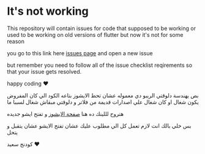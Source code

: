 # It's not working

This repository will contain issues for code that supposed to be working or used to be working on old versions of flutter but now it's not for some reason

you go to this link here [issues page](https://github.com/FlutterEgypt/It-s-not-working/issues) and open a new issue 

but remember you need to follow all of the issue checklist reqirements so that your issue gets resolved.

happy coding ❤️ 



بص يهندسة دلوقتي الريبو دي معموله عشان تحط الايشوز بتاعه الكود الي كان المفروض يكون شغال او كان شغال علي اصدارات قديمة من فلاتر و دلوقتي مبقاش شغال لسببا ما 

هتروح لللينك ده هنا [صفحة الايشوز](https://github.com/FlutterEgypt/It-s-not-working/issues)  و تفتح ايشو جديده

بس خلي بالك انت لازم تعمل كل الي مطلوب عليك عشان تفتح الايشو عشان يتقبل و يتحل 

كودنج سعيد ❤️ 
